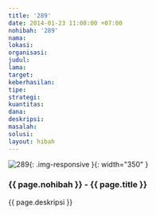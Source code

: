 ```yaml
---
title: '289'
date: 2014-01-23 11:08:00 +07:00
nohibah: '289'
nama:
lokasi:
organisasi:
judul:
lama:
target:
keberhasilan:
tipe:
strategi:
kuantitas:
dana:
deskripsi:
masalah:
solusi:
layout: hibah
---
```


![289](/static/img/hibahcms/289.png){: .img-responsive }{: width="350" }

### {{ page.nohibah }} - {{ page.title }}

{{ page.deskripsi }}
